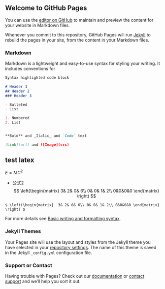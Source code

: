 ## Welcome to GitHub Pages

You can use the [editor on GitHub](https://github.com/sangunsun/sangunsun.github.io/edit/main/README.md) to maintain and preview the content for your website in Markdown files.

Whenever you commit to this repository, GitHub Pages will run [Jekyll](https://jekyllrb.com/) to rebuild the pages in your site, from the content in your Markdown files.

### Markdown

Markdown is a lightweight and easy-to-use syntax for styling your writing. It includes conventions for

```markdown
Syntax highlighted code block

# Header 1
## Header 2
### Header 3

- Bulleted
- List

1. Numbered
2. List


**Bold** and _Italic_ and `Code` text

[Link](url) and ![Image](src)
```
## test latex
$E=MC^2$
+ 公式2
$$
        \left(\begin{matrix} 
        3& 2& 0& 6\\
        0& 0& 1& 2\\
        0&0&0&0
        \end{matrix} 
        \right)
$$

`$
        \left(\begin{matrix} 
        3& 2& 0& 6\\
        0& 0& 1& 2\\
        0&0&0&0
        \end{matrix} 
        \right)
$`

For more details see [Basic writing and formatting syntax](https://docs.github.com/en/github/writing-on-github/getting-started-with-writing-and-formatting-on-github/basic-writing-and-formatting-syntax).

### Jekyll Themes

Your Pages site will use the layout and styles from the Jekyll theme you have selected in your [repository settings](https://github.com/sangunsun/sangunsun.github.io/settings/pages). The name of this theme is saved in the Jekyll `_config.yml` configuration file.

### Support or Contact

Having trouble with Pages? Check out our [documentation](https://docs.github.com/categories/github-pages-basics/) or [contact support](https://support.github.com/contact) and we’ll help you sort it out.
